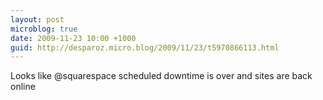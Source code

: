 ```yaml
---
layout: post
microblog: true
date: 2009-11-23 10:00 +1000
guid: http://desparoz.micro.blog/2009/11/23/t5970866113.html
---
```

Looks like @squarespace scheduled downtime is over and sites are back online
